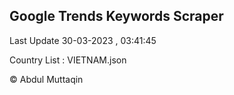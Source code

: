

## Google Trends Keywords Scraper 
 
Last Update 30-03-2023 , 03:41:45

Country List :
VIETNAM.json



© Abdul Muttaqin 
